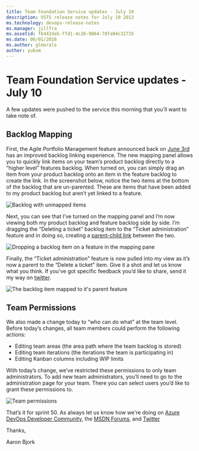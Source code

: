 ```yaml
---
title: Team Foundation Service updates - July 10
description: VSTS release notes for July 10 2013
ms.technology: devops-release-notes
ms.manager: jillfra
ms.assetid: fb442da5-ffd1-4c26-9864-78fa94c32735
ms.date: 06/01/2016
ms.author: glmorale
author: yukom
---
```


# Team Foundation Service updates - July 10

A few updates were pushed to the service this morning that you’ll want to take note of.

## Backlog Mapping

First, the Agile Portfolio Management feature announced back on [June 3rd](jun-03-team-services.md) has an improved backlog linking experience. The new mapping panel allows you to quickly link items on your team’s product backlog directly to a “higher level” features backlog. When turned on, you can simply drag an item from your product backlog onto an item in the feature backlog to create the link. In the screenshot below, notice the two items at the bottom of the backlog that are un-parented. These are items that have been added to my product backlog but aren’t yet linked to a feature.

![Backlog with unmapped items](media/7_10_01.png)

Next, you can see that I’ve turned on the mapping panel and I’m now viewing both my product backlog and feature backlog side by side. I’m dragging the “Deleting a ticket” backlog item to the “Ticket administration” feature and in doing so, creating a [parent-child link](https://msdn.microsoft.com/library/dd286633.aspx) between the two.

![Dropping a backlog item on a feature in the mapping pane](media/7_10_02.png)

Finally, the “Ticket administration” feature is now pulled into my view as it’s now a parent to the “Delete a ticket” item. Give it a shot and let us know what you think. If you’ve got specific feedback you’d like to share, send it my way on [twitter](https://twitter.com/aaronbjork).

![The backlog item mapped to it's parent feature](media/7_10_03.png)

## Team Permissions

We also made a change today to “who can do what” at the team level. Before today’s changes, all team members could perform the following actions:

* Editing team areas (the area path where the team backlog is stored)
* Editing team iterations (the iterations the team is participating in)
* Editing Kanban columns including WIP limits

With today’s change, we’ve restricted these permissions to only team administrators. To add new team administrators, you’ll need to go to the administration page for your team. There you can select users you’d like to grant these permissions to.

![Team permissions](media/7_10_04.png)

That’s it for sprint 50. As always let us know how we're doing on [Azure DevOps Developer Community](https://developercommunity.visualstudio.com/spaces/21/index.html), the [MSDN Forums](https://social.msdn.microsoft.com/Forums/TFService/threads), and [Twitter](https://twitter.com/search?q=%23tfservice)

Thanks,

Aaron Bjork
